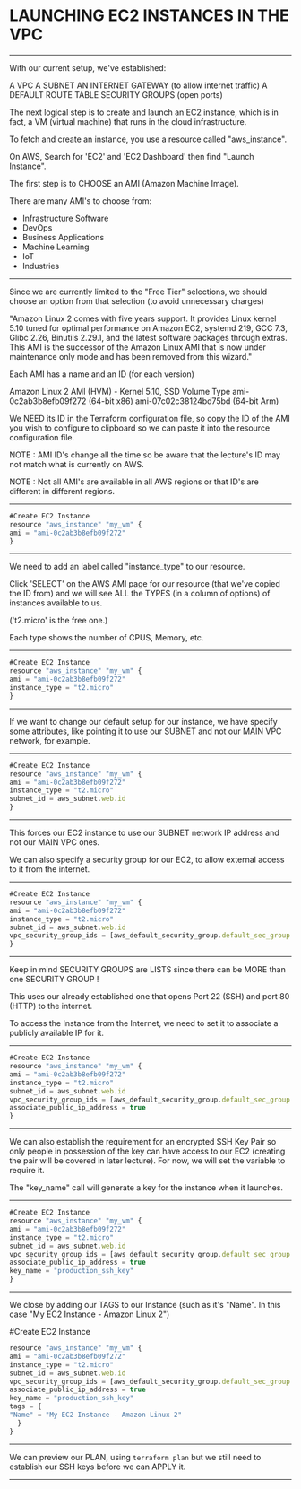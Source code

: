 # LAUNCHING EC2 INSTANCES IN THE VPC

---

With our current setup, we've established:

A VPC
A SUBNET
AN INTERNET GATEWAY (to allow internet traffic)
A DEFAULT ROUTE TABLE
SECURITY GROUPS (open ports)

The next logical step is to create and launch an EC2 instance, which is in fact, a VM (virtual machine) that runs in the cloud infrastructure.

To fetch and create an instance, you use a resource called "aws_instance".

On AWS, Search for 'EC2' and 'EC2 Dashboard' then find "Launch Instance".

The first step is to CHOOSE an AMI (Amazon Machine Image).

There are many AMI's to choose from:

- Infrastructure Software
- DevOps
- Business Applications
- Machine Learning
- IoT
- Industries

---

Since we are currently limited to the "Free Tier" selections, we should choose an option from that selection (to avoid unnecessary charges)

"Amazon Linux 2 comes with five years support. It provides Linux kernel 5.10 tuned for optimal performance on Amazon EC2, systemd 219, GCC 7.3, Glibc 2.26, Binutils 2.29.1, and the latest software packages through extras. This AMI is the successor of the Amazon Linux AMI that is now under maintenance only mode and has been removed from this wizard."

Each AMI has a name and an ID (for each version)

Amazon Linux 2 AMI (HVM) - Kernel 5.10, SSD Volume Type ami-0c2ab3b8efb09f272 (64-bit x86)
ami-07c02c38124bd75bd (64-bit Arm)

We NEED its ID in the Terraform configuration file, so copy the ID of the AMI you wish to configure to clipboard so we can paste it into the resource configuration file.

NOTE : AMI ID's change all the time so be aware that the lecture's ID may not match what is currently on AWS.

NOTE : Not all AMI's are available in all AWS regions or that ID's are different in different regions.

---


```jsx
#Create EC2 Instance
resource "aws_instance" "my_vm" {
ami = "ami-0c2ab3b8efb09f272"
}
```

---

We need to add an label called "instance_type" to our resource.

Click 'SELECT' on the AWS AMI page for our resource (that we've copied the ID from) and we will see ALL the TYPES (in a column of options) of instances available to us.

('t2.micro' is the free one.)

Each type shows the number of CPUS, Memory, etc.

---


```jsx
#Create EC2 Instance
resource "aws_instance" "my_vm" {
ami = "ami-0c2ab3b8efb09f272"
instance_type = "t2.micro"
}
```

---

If we want to change our default setup for our instance, we have specify some attributes, like pointing it to use our SUBNET and not our MAIN VPC network, for example.

---


```jsx
#Create EC2 Instance
resource "aws_instance" "my_vm" {
ami = "ami-0c2ab3b8efb09f272"
instance_type = "t2.micro"
subnet_id = aws_subnet.web.id
}
```

---

This forces our EC2 instance to use our SUBNET network IP address and not our MAIN VPC ones.

We can also specify a security group for our EC2, to allow external access to it from the internet.

---


```jsx
#Create EC2 Instance
resource "aws_instance" "my_vm" {
ami = "ami-0c2ab3b8efb09f272"
instance_type = "t2.micro"
subnet_id = aws_subnet.web.id
vpc_security_group_ids = [aws_default_security_group.default_sec_group.id]
}
```

---

Keep in mind SECURITY GROUPS are LISTS since there can be MORE than one SECURITY GROUP !

This uses our already established one that opens Port 22 (SSH) and port 80 (HTTP) to the internet.

To access the Instance from the Internet, we need to set it to associate a publicly available IP for it.

---



```jsx
#Create EC2 Instance
resource "aws_instance" "my_vm" {
ami = "ami-0c2ab3b8efb09f272"
instance_type = "t2.micro"
subnet_id = aws_subnet.web.id
vpc_security_group_ids = [aws_default_security_group.default_sec_group.id]
associate_public_ip_address = true
}
```

---

We can also establish the requirement for an encrypted SSH Key Pair so only people in possession of the key can have access to our EC2 (creating the pair will be covered in later lecture). For now, we will set the variable to require it.

The "key_name" call will generate a key for the instance when it launches.

---


```jsx
#Create EC2 Instance
resource "aws_instance" "my_vm" {
ami = "ami-0c2ab3b8efb09f272"
instance_type = "t2.micro"
subnet_id = aws_subnet.web.id
vpc_security_group_ids = [aws_default_security_group.default_sec_group.id]
associate_public_ip_address = true
key_name = "production_ssh_key"
}
```

---

We close by adding our TAGS to our Instance (such as it's "Name". In this case "My EC2 Instance - Amazon Linux 2")

#Create EC2 Instance

```jsx
resource "aws_instance" "my_vm" {
ami = "ami-0c2ab3b8efb09f272"
instance_type = "t2.micro"
subnet_id = aws_subnet.web.id
vpc_security_group_ids = [aws_default_security_group.default_sec_group.id]
associate_public_ip_address = true
key_name = "production_ssh_key"
tags = {
"Name" = "My EC2 Instance - Amazon Linux 2"
  }
}
```

---

We can preview our PLAN, using `terraform plan` but we still need to establish our SSH keys before we can APPLY it.

---
